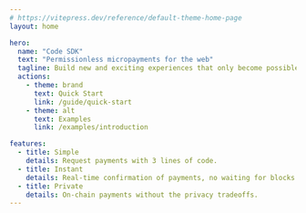 ```yaml
---
# https://vitepress.dev/reference/default-theme-home-page
layout: home

hero:
  name: "Code SDK"
  text: "Permissionless micropayments for the web"
  tagline: Build new and exciting experiences that only become possible when you can charge your users as little as 5 cents. Get started in minutes, with no sign up required.
  actions:
    - theme: brand
      text: Quick Start
      link: /guide/quick-start
    - theme: alt
      text: Examples
      link: /examples/introduction

features:
  - title: Simple
    details: Request payments with 3 lines of code.
  - title: Instant 
    details: Real-time confirmation of payments, no waiting for blocks.
  - title: Private
    details: On-chain payments without the privacy tradeoffs.
---
```


